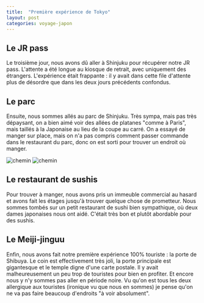 ```yaml
---
title:  "Première expérience de Tokyo"
layout: post
categories: voyage-japon
---
```



## Le JR pass

Le troisième jour, nous avons dû aller à Shinjuku pour récupérer notre JR pass. L'attente a été longue au kiosque de retrait, avec uniquement des étrangers. L'expérience était frappante : il y avait dans cette file d'attente plus de désordre que dans les deux  jours précédents confondus. 


## Le parc

Ensuite, nous sommes allés au parc de Shinjuku. Très sympa, mais pas très dépaysant, on a bien aimé voir des allées de platanes "comme à Paris", mais taillés à la Japonaise au lieu de la coupe au carré. On a essayé de manger sur place, mais on n'a pas compris comment passer commande dans le restaurant du parc, donc on est sorti pour trouver un endroit où manger.


![chemin](/assets/images/voyage-japon/parc-shinbuya-1.jpg)
![chemin](/assets/images/voyage-japon/parc-shinbuya-2.jpg)

## Le restaurant de sushis

Pour trouver à manger, nous avons pris un immeuble commercial au hasard et avons fait les étages jusqu'à trouver quelque chose de prometteur. Nous sommes tombés sur un petit restaurant de sushi bien sympathique, où deux dames japonaises nous ont aidé. C'était très bon et plutôt abordable pour des sushis.

## Le Meiji-jinguu

Enfin, nous avons fait notre première expérience 100% touriste : la porte de Shibuya. Le coin est effectivement très joli, la porte principale est gigantesque et le temple digne d'une carte postale. Il y avait malheureusement un peu trop de touristes pour bien en profiter. Et encore nous y n'y sommes pas aller en période noire. Vu qu'on est tous les deux allergique aux touristes (ironique vu que nous en sommes) je pense qu'on ne va pas faire beaucoup d'endroits "à voir absolument".
